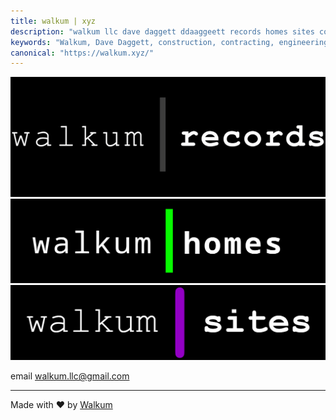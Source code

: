 ```yaml
---
title: walkum | xyz
description: "walkum llc dave daggett ddaaggeett records homes sites contracting contractor construction building engineering software music guitar bass drums sax saxophone business spencerport rochester ny"
keywords: "Walkum, Dave Daggett, construction, contracting, engineering, software, music, Spencerport, Rochester, NY, records, homes, sites"
canonical: "https://walkum.xyz/"
---
```

<link href="./src/css/styles.css" rel="stylesheet" />
<meta name="viewport" content="width=device-width, initial-scale=1.0">
<link rel="icon" href="./src/images/favicon.ico" type="image/x-icon" />

<div class="center">

<a href="./records"><img src="./src/images/walkum_records.png" alt="walkum records" class="title_picture"></a>
<a href="./homes"><img src="./src/images/walkum_homes.png" alt="walkum homes" class="title_picture"></a>
<a href="./sites"><img src="./src/images/walkum_sites.png" alt="walkum sites" class="title_picture"></a>

email walkum.llc@gmail.com

</div>

___
<div class="footer">Made with <span>&#10084;&#65039;</span> by <a href="https://walkum.xyz/sites">Walkum</a></div>
